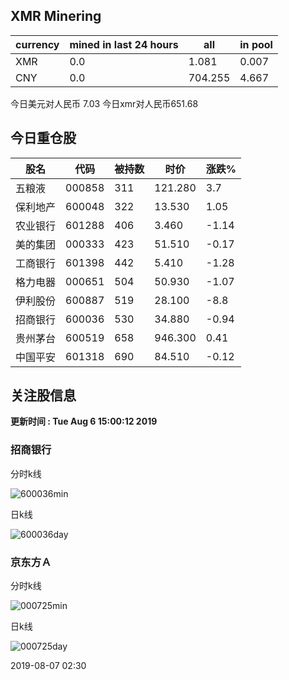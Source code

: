 ## XMR Minering

|currency|mined in last 24 hours|all|in pool|
|---|---|---|---|
|XMR|0.0|1.081|0.007|
|CNY|0.0|704.255|4.667|

今日美元对人民币 7.03	今日xmr对人民币651.68


## 今日重仓股 

|股名|代码|被持数|时价|涨跌%|
|---|---|---|---|---|
|五粮液|000858|311|121.280|3.7|
|保利地产|600048|322|13.530|1.05|
|农业银行|601288|406|3.460|-1.14|
|美的集团|000333|423|51.510|-0.17|
|工商银行|601398|442|5.410|-1.28|
|格力电器|000651|504|50.930|-1.07|
|伊利股份|600887|519|28.100|-8.8|
|招商银行|600036|530|34.880|-0.94|
|贵州茅台|600519|658|946.300|0.41|
|中国平安|601318|690|84.510|-0.12|

## 关注股信息
**更新时间 : Tue Aug  6 15:00:12 2019**
### 招商银行 
分时k线

![600036min](http://image.sinajs.cn/newchart/min/n/sh600036.gif)

日k线

![600036day](http://image.sinajs.cn/newchart/daily/n/sh600036.gif)

### 京东方Ａ 
分时k线

![000725min](http://image.sinajs.cn/newchart/min/n/sz000725.gif)

日k线

![000725day](http://image.sinajs.cn/newchart/daily/n/sz000725.gif)

2019-08-07 02:30
